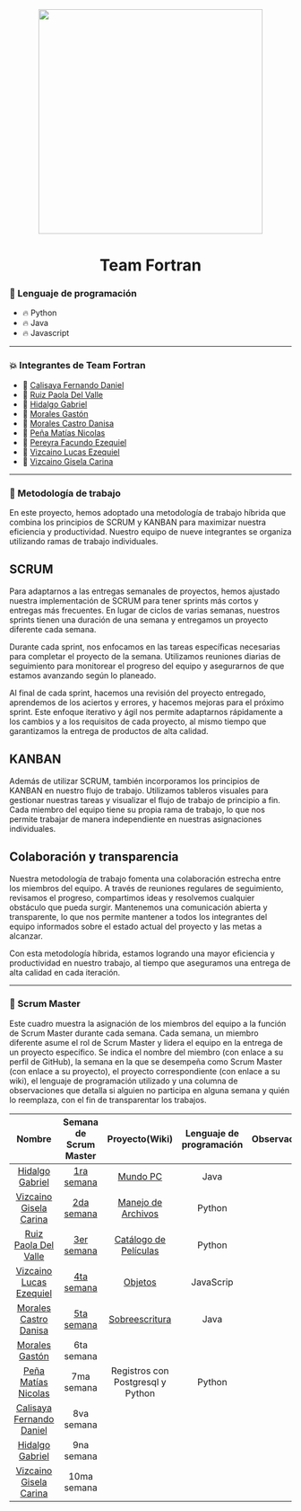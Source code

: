 <div id="header" align="center">
    <img src="https://media.giphy.com/media/2IudUHdI075HL02Pkk/giphy.gif" width="400"/ autoplay>
    <br>
    <h1 align="center">
        Team Fortran
    </h1>
</div>


### :page_with_curl: Lenguaje de programación

- :fire: Python
- :fire: Java
- :fire: Javascript

---

### :collision: Integrantes de Team Fortran

- :star2: [Calisaya Fernando Daniel](https://avatars.githubusercontent.com/u/76882655?s=64&v=4)
- :star2: [Ruiz Paola Del Valle](https://github.com/pao2134)
- :star2: [Hidalgo Gabriel](https://github.com/HidoGG) 
- :star2: [Morales Gastón](https://avatars.githubusercontent.com/u/100379618?s=64&v=4)
- :star2: [Morales Castro Danisa](https://github.com/danisa-morales) 
- :star2: [Peña Matías Nicolas](https://avatars.githubusercontent.com/u/112669826?s=64&v=4)
- :star2: [Pereyra Facundo Ezequiel](https://avatars.githubusercontent.com/u/103546425?s=64&v=4) 
- :star2: [Vizcaino Lucas Ezequiel](https://avatars.githubusercontent.com/u/112833803?s=64&v=4)
- :star2: [Vizcaino Gisela Carina](https://avatars.githubusercontent.com/u/111472242?s=64&v=4)

--- 

### :raised_hands: Metodología de trabajo

En este proyecto, hemos adoptado una metodología de trabajo híbrida que combina los principios de SCRUM y KANBAN para maximizar nuestra eficiencia y productividad. Nuestro equipo de nueve integrantes se organiza utilizando ramas de trabajo individuales.

SCRUM
-------

Para adaptarnos a las entregas semanales de proyectos, hemos ajustado nuestra implementación de SCRUM para tener sprints más cortos y entregas más frecuentes. En lugar de ciclos de varias semanas, nuestros sprints tienen una duración de una semana y entregamos un proyecto diferente cada semana.

Durante cada sprint, nos enfocamos en las tareas específicas necesarias para completar el proyecto de la semana. Utilizamos reuniones diarias de seguimiento para monitorear el progreso del equipo y asegurarnos de que estamos avanzando según lo planeado.

Al final de cada sprint, hacemos una revisión del proyecto entregado, aprendemos de los aciertos y errores, y hacemos mejoras para el próximo sprint. Este enfoque iterativo y ágil nos permite adaptarnos rápidamente a los cambios y a los requisitos de cada proyecto, al mismo tiempo que garantizamos la entrega de productos de alta calidad.

KANBAN
-------

Además de utilizar SCRUM, también incorporamos los principios de KANBAN en nuestro flujo de trabajo. Utilizamos tableros visuales para gestionar nuestras tareas y visualizar el flujo de trabajo de principio a fin. Cada miembro del equipo tiene su propia rama de trabajo, lo que nos permite trabajar de manera independiente en nuestras asignaciones individuales.

Colaboración y transparencia
-----------------------------

Nuestra metodología de trabajo fomenta una colaboración estrecha entre los miembros del equipo. A través de reuniones regulares de seguimiento, revisamos el progreso, compartimos ideas y resolvemos cualquier obstáculo que pueda surgir. Mantenemos una comunicación abierta y transparente, lo que nos permite mantener a todos los integrantes del equipo informados sobre el estado actual del proyecto y las metas a alcanzar.

Con esta metodología híbrida, estamos logrando una mayor eficiencia y productividad en nuestro trabajo, al tiempo que aseguramos una entrega de alta calidad en cada iteración.

---

### :dizzy: Scrum Master

Este cuadro muestra la asignación de los miembros del equipo a la función de Scrum Master durante cada semana. Cada semana, un miembro diferente asume el rol de Scrum Master y lidera el equipo en la entrega de un proyecto específico. Se indica el nombre del miembro (con enlace a su perfil de GitHub), la semana en la que se desempeña como Scrum Master (con enlace a su proyecto), el proyecto correspondiente (con enlace a su wiki), el lenguaje de programación utilizado y una columna de observaciones que detalla si alguien no participa en alguna semana y quién lo reemplaza, con el fin de transparentar los trabajos.


| Nombre | Semana de Scrum Master | Proyecto(Wiki) | Lenguaje de programación | Observación |
|:---:|:---:|:---:|:---:|:---:|
| [Hidalgo Gabriel](https://github.com/HidoGG) | [1ra semana](https://github.com/orgs/CodeSystem2022/projects/29) | [Mundo PC](https://github.com/CodeSystem2022/Team-Fortran-2023/wiki/Mundo-PC) | Java |  |
| [Vizcaino Gisela Carina](https://avatars.githubusercontent.com/u/111472242?s=64&v=4) | [2da semana](https://github.com/orgs/CodeSystem2022/projects/104)  | [Manejo de Archivos](https://github.com/CodeSystem2022/Team-Fortran-2023/wiki/Manejo-de-Archivos) | Python |  |
| [Ruiz Paola Del Valle](https://github.com/pao2134) | [3er semana](https://github.com/orgs/CodeSystem2022/projects/92)  | [Catálogo de Películas](https://github.com/CodeSystem2022/Team-Fortran-2023/wiki/Cat%C3%A1logo-de-Pel%C3%ADculas) | Python |  |
| [Vizcaino Lucas Ezequiel](https://avatars.githubusercontent.com/u/112833803?s=64&v=4) |  [4ta semana](https://github.com/orgs/CodeSystem2022/projects/151)  | [Objetos](https://github.com/CodeSystem2022/Team-Fortran-2023/wiki/Objetos) | JavaScrip |  |
| [Morales Castro Danisa](https://github.com/danisa-morales) |  [5ta semana](https://github.com/orgs/CodeSystem2022/projects/282)  | [Sobreescritura](https://github.com/CodeSystem2022/Team-Fortran-2023/wiki/Sobreescritura) | Java | 
| [Morales Gastón](https://avatars.githubusercontent.com/u/100379618?s=64&v=4) |  6ta semana  | | |  |
| [Peña Matías Nicolas](https://avatars.githubusercontent.com/u/112669826?s=64&v=4) |  7ma semana  |Registros con Postgresql y Python |Python |  |
| [Calisaya Fernando Daniel](https://avatars.githubusercontent.com/u/76882655?s=64&v=4) |  8va semana  | | |  |
| [Hidalgo Gabriel](https://github.com/HidoGG) |  9na semana  | | |  |
| [Vizcaino Gisela Carina](https://avatars.githubusercontent.com/u/111472242?s=64&v=4) |  10ma semana  | | |  |

